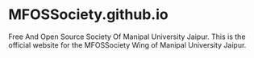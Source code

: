 # MFOSSociety.github.io
Free And Open Source Society Of Manipal University Jaipur. This is the official website for the MFOSSociety Wing of Manipal University Jaipur.
